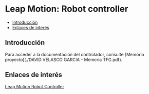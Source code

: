 # Leap Motion: Robot controller

- [Introducción](#introducción)
- [Enlaces de interés](#enlaces-de-interés)

## Introducción

Para acceder a la documentación  del controlador, consulte [Memoria proyecto](./DAVID VELASCO GARCIA - Memoria TFG.pdf).

## Enlaces de interés

[Leap Motion Robot Controller](https://github.com/davidvelascogarcia/Leap_Motion-Robot_Controller)
